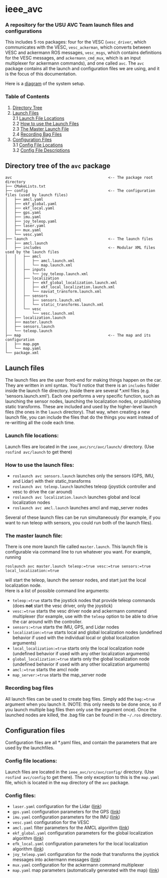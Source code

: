# ieee_avc  
### A repository for the USU AVC Team launch files and configurations  

This includes 5 ros packages: four for the VESC (`vesc_driver`, which communicates with the VESC, `vesc_ackerman`, which converts between VESC and ackermann ROS messages, `vesc_msgs`, which contains definitions for the VESC messages, and `ackermann_cmd_mux`, which is an input multiplexer for ackermann commands), and one called `avc`. The `avc` package contains all the launch and configuration files we are using, and it is the focus of this documentation.  

Here is a [diagram](https://drive.google.com/open?id=0B6Ak-1eCXMiBMmItdGhSRnpRVDQ) of the system setup.  

### Table of Contents  
1. [Directory Tree](https://github.com/darsor/ieee_avc#directory-tree-of-the-avc-package)  
2. [Launch Files](https://github.com/darsor/ieee_avc#launch-files)  
  2.1 [Launch File Locations](https://github.com/darsor/ieee_avc#launch-file-locations)  
  2.2 [How to use the Launch Files](https://github.com/darsor/ieee_avc#how-to-use-the-launch-files)  
  2.3 [The Master Launch File](https://github.com/darsor/ieee_avc#the-master-launch-file)  
  2.4 [Recording Bag Files](https://github.com/darsor/ieee_avc#recording-bag-files)  
3. [Configuration Files](https://github.com/darsor/ieee_avc#configuration-files)  
  3.1 [Config File Locations](https://github.com/darsor/ieee_avc#config-file-locations)  
  3.2 [Config File Descriptions](https://github.com/darsor/ieee_avc#config-files)  

## Directory tree of the `avc` package
```
avc                                           <-- The package root directory 
├── CMakeLists.txt  
├── config                                    <-- The configuration files (used by launch files)  
│   ├── amcl.yaml  
│   ├── ekf_global.yaml  
│   ├── ekf_local.yaml  
│   ├── gps.yaml  
│   ├── imu.yaml  
│   ├── joy_teleop.yaml  
│   ├── laser.yaml  
│   ├── mux.yaml  
│   └── vesc.yaml  
├── launch                                    <-- The launch files
│   ├── amcl.launch  
│   ├── includes                              <-- Modular XML files used by the launch files
│   │   ├── amcl  
│   │   │   ├── amcl.launch.xml  
│   │   │   └── map.launch.xml  
│   │   ├── inputs  
│   │   │   └── joy_teleop.launch.xml  
│   │   ├── localization  
│   │   │   ├── ekf_global_localization.launch.xml  
│   │   │   ├── ekf_local_localization.launch.xml  
│   │   │   └── navsat_transform.launch.xml  
│   │   ├── sensors  
│   │   │   ├── sensors.launch.xml  
│   │   │   └── static_transforms.launch.xml  
│   │   └── vesc  
│   │       └── vesc.launch.xml  
│   ├── localization.launch  
│   ├── master.launch  
│   ├── sensors.launch  
│   └── teleop.launch  
├── map                                       <-- The map and its configuration
│   ├── map.pgm  
│   └── map.yaml  
└── package.xml  
```
  
## Launch files  
The launch files are the user front-end for making things happen on the car. They are written in xml syntax. You'll notice that there is an `includes` folder inside the launch file directory. Inside there are several *.xml files (e.g. 'sensors.launch.xml'). Each one performs a very specific function, such as launching the sensor nodes, launching the localization nodes, or publishing static transforms. These are included and used by the higher-level launch files (the ones in the `launch` directory). That way, when creating a new launch file, you can include the files that do the things you want instead of re-writting all the code each time.  

### Launch file locations:  
Launch files are located in the `ieee_avc/src/avc/launch/` directory. (Use `rosfind avc/launch` to get there)  

### How to use the launch files:  
+ `roslaunch avc sensors.launch` launches only the sensors (GPS, IMU, and Lidar) with their static_transforms
+ `roslaunch avc teleop.launch` launches teleop (joystick controller and vesc to drive the car around)
+ `roslaunch avc localization.launch` launches global and local localization nodes  
+ `roslaunch avc amcl.launch` launches amcl and map_server nodes  

Several of these launch files can be run simultaneously (for example, if you want to run teleop with sensors, you could run both of the launch files).  


### The master launch file:  
There is one more launch file called `master.launch`. This launch file is configurable via command line to run whatever you want. For example, running  

```roslaunch avc master.launch teleop:=true vesc:=true sensors:=true local_localization:=true```  

will start the teleop, launch the sensor nodes, and start just the local localization node.  
Here is a list of possible command line arguments:  
+ `teleop:=true` starts the joystick nodes that provide teleop commands (does **not** start the vesc driver, only the joystick)  
+ `vesc:=true` starts the vesc driver node and ackermann command multiplexer (for example, use with the `teleop` option to be able to drive the car around with the controller.  
+ `sensors:=true` starts the IMU, GPS, and Lidar nodes  
+ `localization:=true` starts local and global localization nodes (undefined behavior if used with the individual local or global localization arguments)  
+ `local_localization:=true` starts only the local localization node (undefined behavior if used with any other localization arguments)  
+ `global_localization:=true` starts only the global localization node (undefined behavior if used with any other localization arguments)  
+ `amcl:=true` starts the amcl node  
+ `map_server:=true` starts the map_server node  

### Recording bag files
All launch files can be used to create bag files. Simply add the `bag:=true` argument when you launch it. (NOTE: this only needs to be done once, so if you launch multiple bag files then only use the argument once). Once the launched nodes are killed, the .bag file can be found in the `~/.ros` directory.
  
  
## Configuration files  
Configuration files are all *.yaml files, and contain the parameters that are used by the launchfiles.  
### Config file locations:  
Launch files are located in the `ieee_avc/src/avc/config/` directory. (Use `rosfind avc/config` to get there). The only exception to this is the `map.yaml` file, which is located in the `map` directory of the `avc` package.
### Config files: 
+ `laser.yaml` configuration for the Lidar ([link](http://wiki.ros.org/sick_tim))  
+ `gps.yaml` configuration parameters for the GPS ([link](http://wiki.ros.org/nmea_navsat_driver#Parameters-1))  
+ `imu.yaml` configuration parameters for the IMU ([link](http://wiki.ros.org/razor_imu_9dof#Sensor_Calibration))  
+ `vesc.yaml` configuration for the VESC  
+ `amcl.yaml` filter parameters for the AMCL algorithm ([link](http://wiki.ros.org/amcl#Parameters))  
+ `ekf_global.yaml` configuration parameters for the global localization algorithm ([link](http://wiki.ros.org/robot_localization#Parameters))  
+ `efk_local.yaml` configuration parameters for the local localization algorithm ([link](http://wiki.ros.org/robot_localization#Parameters))  
+ `joy_teleop.yaml`  configuration for the node that transforms the joystick messages into ackermann messages ([link](http://wiki.ros.org/joy_teleop#Parameters))  
+ `mux.yaml` configuration for the ackermann command multiplexer  
+ `map.yaml` map parameters (automatically generated with the map) ([link](http://wiki.ros.org/map_server#YAML_format))  
